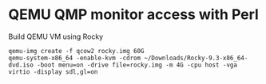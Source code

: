 # QEMU QMP monitor access with Perl

Build QEMU VM using Rocky
```t
qemu-img create -f qcow2 rocky.img 60G 
qemu-system-x86_64 -enable-kvm -cdrom ~/Downloads/Rocky-9.3-x86_64-dvd.iso -boot menu=on -drive file=rocky.img -m 4G -cpu host -vga virtio -display sdl,gl=on
```
